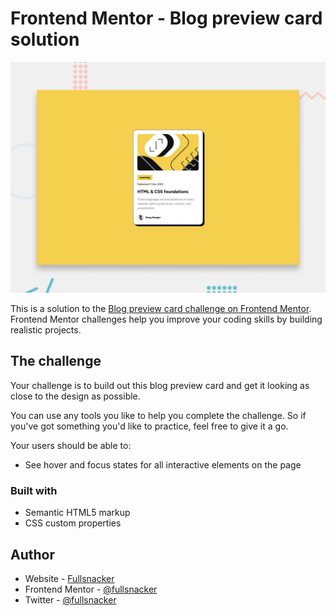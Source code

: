 # Frontend Mentor - Blog preview card solution

![Design preview for the Blog preview card coding challenge](./design/desktop-preview.jpg)

This is a solution to the [Blog preview card challenge on Frontend Mentor](https://www.frontendmentor.io/challenges/blog-preview-card-ckPaj01IcS). Frontend Mentor challenges help you improve your coding skills by building realistic projects.

## The challenge

Your challenge is to build out this blog preview card and get it looking as close to the design as possible.

You can use any tools you like to help you complete the challenge. So if you've got something you'd like to practice, feel free to give it a go.

Your users should be able to:

- See hover and focus states for all interactive elements on the page

### Built with

- Semantic HTML5 markup
- CSS custom properties

## Author

- Website - [Fullsnacker](https://fullsnacker.github.io)
- Frontend Mentor - [@fullsnacker](https://www.frontendmentor.io/profile/fullsnacker)
- Twitter - [@fullsnacker](https://www.twitter.com/fullsnacker)
